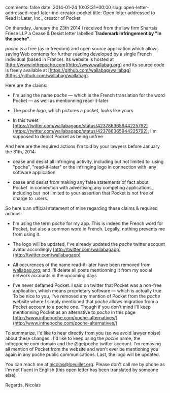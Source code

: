 comments: false
date: 2014-01-24 10:02:31+00:00
slug: open-letter-addressed-read-later-inc-creator-pocket
title: Open letter addressed to Read It Later, Inc., creator of Pocket

On thursday, January the 23th 2014 I received from the law firm Shartsis Friese LLP a Cease & Desist letter labelled **Trademark Infringement by "In the poche"**.

_poche_ is a free (as in freedom) and open source application which allows saving Web contents for further reading developed by a single French individual (based in France). Its website is hosted at [http://www.inthepoche.com](http://www.wallabag.org) and its source code is freely available at [https://github.com/wallabag/wallabag](https://github.com/wallabag/wallabag).

Here are the claims:



	
  * I'm using the name _poche_ — which is the French translation for the word Pocket — as well as mentionning read-it-later

	
  * The poche _logo_, which pictures a pocket, looks like yours

	
  * In this tweet [https://twitter.com/wallabagapp/status/423786365944225792](https://twitter.com/wallabagapp/status/423786365944225792), I'm supposed to depict Pocket as being unfree


And here are the required actions I'm told by your lawyers before January the 31th, 2014:

	
  * cease and desist all infringing activity, including but not limited to  using "poche", "read-it-later" or the infringing logo in connection with  any software application

	
  * cease and desist from making any false statements of fact about Pocket  in connection with advertising any competing applications, including but  not limited to your assertion that Pocket is not free of charge to  users.


So here's an official statement of mine regarding these claims & required actions:

	
  * I'm using the term _poche_ for my app. This is indeed the French word for Pocket, but also a common word in French. Legally, nothing prevents me from using it.

	
  * The logo will be updated, I've already updated the _poche_ twitter account avatar accordingly [http://twitter.com/wallabagapp](http://twitter.com/wallabagapp)

	
  * All occurences of the name read-it-later have been removed from [wallabag.org](http://wallabag.org), and I'll delete all posts mentionning it from my social network accounts in the upcoming days

	
  * I've never defamed Pocket. I said on twitter that Pocket was a non-free application, which means proprietary software — which is actually true. To be nice to you, I've removed any mention of Pocket from the _poche_ website where I simply mentioned that _poche_ allows migration from a Pocket account to a poche one. Though if you don't mind I'll keep mentionning Pocket as an alternative to _poche_ in this page [http://www.inthepoche.com/poche-alternatives/](http://www.inthepoche.com/poche-alternatives/)


To summarize, I'd like to hear directly from you (so we avoid lawyer noise) about these changes : I'd like to keep using the _poche_ name, the inthepoche.com domain and the @getpoche twitter account. I'm removing all mention of Pocket from the website and won't ever be mentioning you again in any poche public communications. Last, the logo will be updated.

You can reach me at [nicolas@loeuillet.org](mailto:nicolas@loeuillet.org). Please don't call me by phone as I'm not fluent in English (this open letter has been translated by someone else).

Regards,
Nicolas
